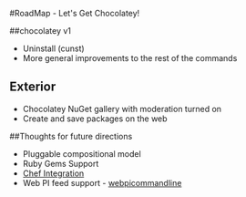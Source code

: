 #RoadMap - Let's Get Chocolatey!

##chocolatey v1  
  
* Uninstall (cunst)
* More general improvements to the rest of the commands

## Exterior  
  
* Chocolatey NuGet gallery with moderation turned on
* Create and save packages on the web


##Thoughts for future directions  
  
* Pluggable compositional model  
* Ruby Gems Support  
* [Chef Integration](http://wiki.opscode.com/display/chef/Resources#Resources-Package)  
* Web PI feed support - [webpicommandline](http://msdn.microsoft.com/en-us/library/gg433092.aspx)